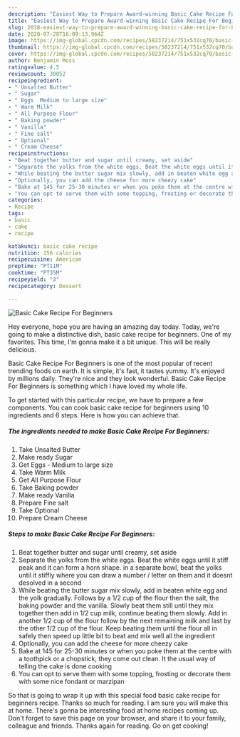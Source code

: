 ```yaml
---
description: "Easiest Way to Prepare Award-winning Basic Cake Recipe For Beginners"
title: "Easiest Way to Prepare Award-winning Basic Cake Recipe For Beginners"
slug: 2038-easiest-way-to-prepare-award-winning-basic-cake-recipe-for-beginners
date: 2020-07-28T16:09:13.964Z
image: https://img-global.cpcdn.com/recipes/58237214/751x532cq70/basic-cake-recipe-for-beginners-recipe-main-photo.jpg
thumbnail: https://img-global.cpcdn.com/recipes/58237214/751x532cq70/basic-cake-recipe-for-beginners-recipe-main-photo.jpg
cover: https://img-global.cpcdn.com/recipes/58237214/751x532cq70/basic-cake-recipe-for-beginners-recipe-main-photo.jpg
author: Benjamin Moss
ratingvalue: 4.5
reviewcount: 30052
recipeingredient:
- " Unsalted Butter"
- " Sugar"
- " Eggs  Medium to large size"
- " Warm Milk"
- " All Purpose Flour"
- " Baking powder"
- " Vanilla"
- " Fine salt"
- " Optional"
- " Cream Cheese"
recipeinstructions:
- "Beat together butter and sugar until creamy, set aside"
- "Separate the yolks from the white eggs. Beat the white eggs until it stiff peak and it can form a horn shape. in a separate bowl, beat the yolks until it stiffly where you can draw a number / letter on them and it doesnt desolved in a second"
- "While beating the butter sugar mix slowly, add in beaten white egg and the yolk gradually. Follows by a 1/2 cup of the flour then the salt, the baking powder and the vanilla. Slowly beat them still until they mix together then add in 1/2 cup milk, continue beating them slowly. Add in another 1/2 cup of the flour follow by the next remaining milk and last by the other 1/2 cup of the flour. Keep beating them until the flour all in safely then speed up little bit to beat and mix well all the ingredient"
- "Optionally, you can add the cheese for more cheezy cake"
- "Bake at 145 for 25-30 minutes or when you poke them at the centre with a toothpick or a chopstick, they come out clean. It the usual way of telling the cake is done cooking"
- "You can opt to serve them with some topping, frosting or decorate them with some nice fondant or marzipan"
categories:
- Recipe
tags:
- basic
- cake
- recipe

katakunci: basic cake recipe 
nutrition: 156 calories
recipecuisine: American
preptime: "PT11M"
cooktime: "PT35M"
recipeyield: "3"
recipecategory: Dessert

---
```



![Basic Cake Recipe For Beginners](https://img-global.cpcdn.com/recipes/58237214/751x532cq70/basic-cake-recipe-for-beginners-recipe-main-photo.jpg)

Hey everyone, hope you are having an amazing day today. Today, we're going to make a distinctive dish, basic cake recipe for beginners. One of my favorites. This time, I'm gonna make it a bit unique. This will be really delicious.

Basic Cake Recipe For Beginners is one of the most popular of recent trending foods on earth. It is simple, it's fast, it tastes yummy. It's enjoyed by millions daily. They're nice and they look wonderful. Basic Cake Recipe For Beginners is something which I have loved my whole life.




To get started with this particular recipe, we have to prepare a few components. You can cook basic cake recipe for beginners using 10 ingredients and 6 steps. Here is how you can achieve that.

<!--inarticleads1-->

##### The ingredients needed to make Basic Cake Recipe For Beginners:

1. Take  Unsalted Butter
1. Make ready  Sugar
1. Get  Eggs - Medium to large size
1. Take  Warm Milk
1. Get  All Purpose Flour
1. Take  Baking powder
1. Make ready  Vanilla
1. Prepare  Fine salt
1. Take  Optional
1. Prepare  Cream Cheese




<!--inarticleads2-->

##### Steps to make Basic Cake Recipe For Beginners:

1. Beat together butter and sugar until creamy, set aside
1. Separate the yolks from the white eggs. Beat the white eggs until it stiff peak and it can form a horn shape. in a separate bowl, beat the yolks until it stiffly where you can draw a number / letter on them and it doesnt desolved in a second
1. While beating the butter sugar mix slowly, add in beaten white egg and the yolk gradually. Follows by a 1/2 cup of the flour then the salt, the baking powder and the vanilla. Slowly beat them still until they mix together then add in 1/2 cup milk, continue beating them slowly. Add in another 1/2 cup of the flour follow by the next remaining milk and last by the other 1/2 cup of the flour. Keep beating them until the flour all in safely then speed up little bit to beat and mix well all the ingredient
1. Optionally, you can add the cheese for more cheezy cake
1. Bake at 145 for 25-30 minutes or when you poke them at the centre with a toothpick or a chopstick, they come out clean. It the usual way of telling the cake is done cooking
1. You can opt to serve them with some topping, frosting or decorate them with some nice fondant or marzipan




So that is going to wrap it up with this special food basic cake recipe for beginners recipe. Thanks so much for reading. I am sure you will make this at home. There's gonna be interesting food at home recipes coming up. Don't forget to save this page on your browser, and share it to your family, colleague and friends. Thanks again for reading. Go on get cooking!
